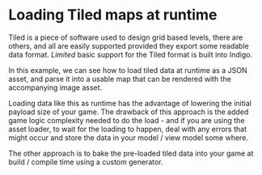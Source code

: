# Loading Tiled maps at runtime

Tiled is a piece of software used to design grid based levels, there are others, and all are easily supported provided they export some readable data format. _Limited_ basic support for the Tiled format is built into Indigo.

In this example, we can see how to load tiled data at runtime as a JSON asset, and parse it into a usable map that can be rendered with the accompanying image asset.

Loading data like this as runtime has the advantage of lowering the initial payload size of your game. The drawback of this approach is the added game logic complexity needed to do the load - and if you are using the asset loader, to wait for the loading to happen, deal with any errors that might occur and store the data in your model / view model some where.

The other approach is to bake the pre-loaded tiled data into your game at build / compile time using a custom generator.
